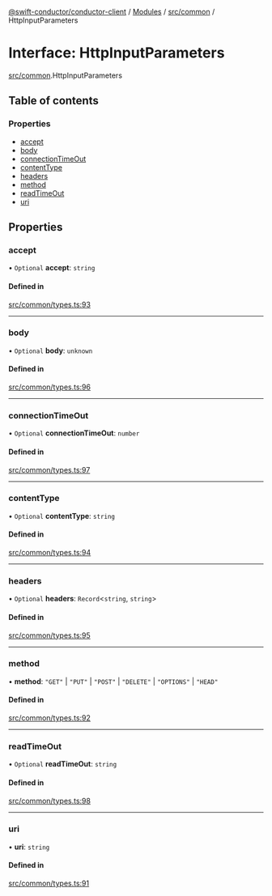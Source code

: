 [@swift-conductor/conductor-client](../README.md) / [Modules](../modules.md) / [src/common](../modules/src_common.md) / HttpInputParameters

# Interface: HttpInputParameters

[src/common](../modules/src_common.md).HttpInputParameters

## Table of contents

### Properties

- [accept](src_common.HttpInputParameters.md#accept)
- [body](src_common.HttpInputParameters.md#body)
- [connectionTimeOut](src_common.HttpInputParameters.md#connectiontimeout)
- [contentType](src_common.HttpInputParameters.md#contenttype)
- [headers](src_common.HttpInputParameters.md#headers)
- [method](src_common.HttpInputParameters.md#method)
- [readTimeOut](src_common.HttpInputParameters.md#readtimeout)
- [uri](src_common.HttpInputParameters.md#uri)

## Properties

### accept

• `Optional` **accept**: `string`

#### Defined in

[src/common/types.ts:93](https://github.com/swift-conductor/conductor-client-typescript/blob/d61717b/src/common/types.ts#L93)

___

### body

• `Optional` **body**: `unknown`

#### Defined in

[src/common/types.ts:96](https://github.com/swift-conductor/conductor-client-typescript/blob/d61717b/src/common/types.ts#L96)

___

### connectionTimeOut

• `Optional` **connectionTimeOut**: `number`

#### Defined in

[src/common/types.ts:97](https://github.com/swift-conductor/conductor-client-typescript/blob/d61717b/src/common/types.ts#L97)

___

### contentType

• `Optional` **contentType**: `string`

#### Defined in

[src/common/types.ts:94](https://github.com/swift-conductor/conductor-client-typescript/blob/d61717b/src/common/types.ts#L94)

___

### headers

• `Optional` **headers**: `Record`\<`string`, `string`\>

#### Defined in

[src/common/types.ts:95](https://github.com/swift-conductor/conductor-client-typescript/blob/d61717b/src/common/types.ts#L95)

___

### method

• **method**: ``"GET"`` \| ``"PUT"`` \| ``"POST"`` \| ``"DELETE"`` \| ``"OPTIONS"`` \| ``"HEAD"``

#### Defined in

[src/common/types.ts:92](https://github.com/swift-conductor/conductor-client-typescript/blob/d61717b/src/common/types.ts#L92)

___

### readTimeOut

• `Optional` **readTimeOut**: `string`

#### Defined in

[src/common/types.ts:98](https://github.com/swift-conductor/conductor-client-typescript/blob/d61717b/src/common/types.ts#L98)

___

### uri

• **uri**: `string`

#### Defined in

[src/common/types.ts:91](https://github.com/swift-conductor/conductor-client-typescript/blob/d61717b/src/common/types.ts#L91)
